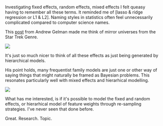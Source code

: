 <!--
.. title: Mixed Effects (aka Hierarchical Models) vs Resampling?
.. slug: mixed-effects-aka-hierarchical-models-vs-resampling
.. date: 2019-10-08 21:37:33 UTC-04:00
.. tags: 
.. category: 
.. link: 
.. description: 
.. type: text
-->

Investigating fixed effects, random effects, mixed effects I felt queasy having to remember all these terms. It reminded me of [lasso & ridge regression or L1 & L2]. Naming styles in statistics often feel unnecessarily complicated compared to computer science names. 

This [post](https://statmodeling.stat.columbia.edu/2005/01/25/why_i_dont_use/) from Andrew Gelman made me think of mirror universes from the Star Trek Genre. 

![](https://wwwimage-secure.cbsstatic.com/base/files/cea5c227c75c9531_dsc_mirror_georgious.jpg)

It's just so much nicer to think of all these effects as just being generated by hierarchical models.

His point holds, many frequentist family models are just one or other way of saying things that might naturally be framed as Bayesian problems. This resonates particularly well with mixed effects and hierarhical modelling.

![](https://i.imgflip.com/3craxc.jpg)


What has me interested, is if it's possible to model the fixed and random effects, or hierarhical model of feature weights through re-sampling strategies. I've never seen that done before.

Great. Research. Topic.